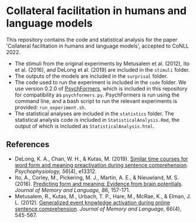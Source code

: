 # Collateral facilitation in humans and language models

This repository contains the code and statistical analysis for the paper 'Collateral facilitation in humans and language models', accepted to CoNLL 2022.

* The stimuli from the original experiments by Metusalem et al. (2012), Ito et al. (2016), and DeLong et al. (2019) are included in the `stimuli` folder. 
* The outputs of the models are included in the `surprisal` folder.
* The code used to run the experiment is included in the `code` folder. We use version 0.2.0 of [PsychFormers](https://github.com/jmichaelov/PsychFormers), which is included in this repository for compatibility as `psychformers.py`. PsychFormers is run using the command line, and a bash script to run the relevant experiments is provided: `run_experiment.sh`.
* The statistical analyses are included in the `statistics` folder. The statistical analysis code is included in `StatisticalAnalysis.Rmd`, the output of which is included as `StatisticalAnalysis.html`.


## References
* DeLong, K. A., Chan, W. H., & Kutas, M. (2019). [Similar time courses for word form and meaning preactivation during sentence comprehension](https://doi.org/10.1111/psyp.13312). *Psychophysiology, 56*(4), e13312.
* Ito, A., Corley, M., Pickering, M. J., Martin, A. E., & Nieuwland, M. S. (2016). [Predicting form and meaning: Evidence from brain potentials](https://doi.org/10.1016/j.jml.2015.10.007). *Journal of Memory and Language, 86*, 157-171.
* Metusalem, R., Kutas, M., Urbach, T. P., Hare, M., McRae, K., & Elman, J. L. (2012). [Generalized event knowledge activation during online sentence comprehension](https://doi.org/10.1016/j.jml.2012.01.001). *Journal of Memory and Language*, 66(4), 545-567.